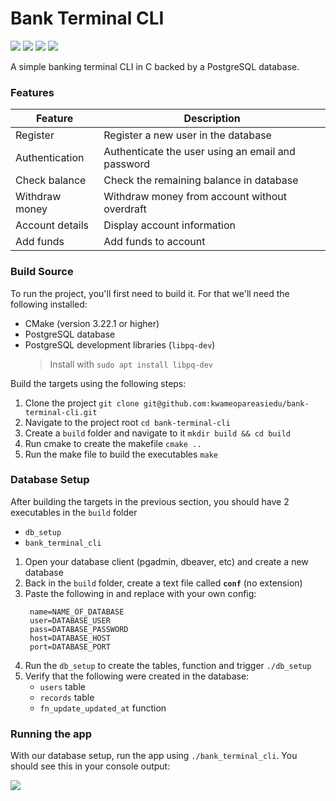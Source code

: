 # Bank Terminal CLI

[![](https://img.shields.io/badge/Author-Kwame%20Opare%20Asiedu-green)](https://github.com/kwameopareasiedu)
![](https://img.shields.io/badge/Language-C--11-blue)
![](https://img.shields.io/badge/CMake-3.22.1+-blue)
![](https://img.shields.io/badge/Database-PostgreSQL-orange)

A simple banking terminal CLI in C backed by a PostgreSQL database.

### Features

| Feature         | Description                                       |
|-----------------|---------------------------------------------------|
| Register        | Register a new user in the database               |
| Authentication  | Authenticate the user using an email and password |
| Check balance   | Check the remaining balance in database           |
| Withdraw money  | Withdraw money from account without overdraft     |
| Account details | Display account information                       |
| Add funds       | Add funds to account                              |

### Build Source

To run the project, you'll first need to build it. For that we'll need the following installed:

- CMake (version 3.22.1 or higher)
- PostgreSQL database
- PostgreSQL development libraries (`libpq-dev`)
  > Install with `sudo apt install libpq-dev`

Build the targets using the following steps:

1. Clone the project `git clone git@github.com:kwameopareasiedu/bank-terminal-cli.git`
2. Navigate to the project root `cd bank-terminal-cli`
3. Create a `build` folder and navigate to it `mkdir build && cd build`
4. Run cmake to create the makefile `cmake ..`
5. Run the make file to build the executables `make`

### Database Setup

After building the targets in the previous section, you should have 2 executables in the `build` folder

- `db_setup`
- `bank_terminal_cli`

1. Open your database client (pgadmin, dbeaver, etc) and create a new database
2. Back in the `build` folder, create a text file called **`conf`** (no extension)
3. Paste the following in and replace with your own config:
   ```text
    name=NAME_OF_DATABASE
    user=DATABASE_USER
    pass=DATABASE_PASSWORD
    host=DATABASE_HOST
    port=DATABASE_PORT
    ```
4. Run the `db_setup` to create the tables, function and trigger `./db_setup`
5. Verify that the following were created in the database:
    - `users` table
    - `records` table
    - `fn_update_updated_at` function

### Running the app

With our database setup, run the app using `./bank_terminal_cli`. You should see this in your console output:

![](./docs/cli.png)